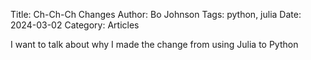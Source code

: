 Title: Ch-Ch-Ch Changes
Author: Bo Johnson
Tags: python, julia
Date: 2024-03-02
Category: Articles

I want to talk about why I made the change from using Julia to Python
